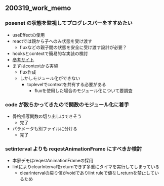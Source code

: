 ## 200319_work_memo

### posenet の状態を監視してプログレスバーをすすめたい

* useEffectの使用
* reactでは親から子へのみ状態を受け渡す
  * fluxなどの親子間の状態を安全に受け渡す設計が必要？
* hooksとcontextで簡易的な実装の検討
* [参考サイト](https://mizchi.hatenablog.com/entry/2019/02/08/154010 "React hooks")
* まずはcontextから実施
  * flux作成
  * しかしモジュール化ができない
    * toplevelでcontextを共有する必要がある
      * fluxを使用した場合のモジュール化について要調査

### code が散らかってきたので関数のモジュール化に着手

* 骨格描写関数の切り出しはできそう
  * 完了
* パラメータも別ファイルに分ける
  * 完了

### setinterval よりも reqestAnimationFrame にすべきか検討

* 本家デモはreqestAnimationFrameの採用
* lintによりclearIntervalをreturnできず多重にタイマを実行してしまっている
  * clearIntervalの戻り値がvoidでありlint ruleで値なしreturnを禁止しているため
